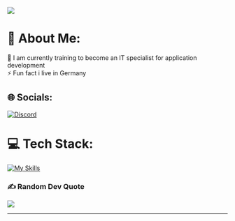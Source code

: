 [![](https://visitcount.itsvg.in/api?id=DevHarmonizer&icon=0&color=11)](https://visitcount.itsvg.in)

# 💫 About Me:
🌱 I am currently training to become an IT specialist for application development<br>⚡ Fun fact i live in Germany 


## 🌐 Socials:
[![Discord](https://img.shields.io/badge/Discord-%237289DA.svg?logo=discord&logoColor=white)](https://discord.gg/https://discord.gg/zrdcmh2wax) 

# 💻 Tech Stack:
[![My Skills](https://skillicons.dev/icons?i=java,css,git,js,html&theme=dark)](https://skillicons.dev)

### ✍️ Random Dev Quote
![](https://quotes-github-readme.vercel.app/api?type=horizontal&theme=radical)

---

  
<!-- Proudly created with GPRM ( https://gprm.itsvg.in ) -->
